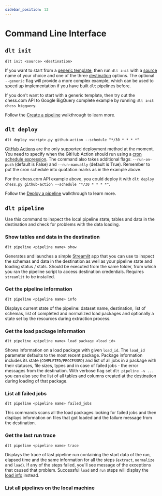 ```yaml
---
sidebar_position: 13
---
```


# Command Line Interface

## `dlt init`

```
dlt init <source> <destination>
```

If you want to start from a [generic template](https://github.com/dlt-hub/python-dlt-init-template),
then run `dlt init` with a [source](./glossary.md#source) name of your choice and one of the three
[destination](./destinations.md) options. The optional `--generic` flag will provide a more complex
example, which can be used to speed up implementation if you have built `dlt` pipelines before.

If you don't want to start with a generic template, then try out the chess.com API to Google BigQuery
complete example by running `dlt init chess bigquery`.

Follow the [Create a pipeline](./walkthroughs/create-a-pipeline.md) walkthrough to learn more.

## `dlt deploy`

```
dlt deploy <script>.py github-action --schedule "*/30 * * * *"
```

[GitHub Actions](https://github.com/features/actions) are the only supported deployment method at the moment.
You need to specify when the GitHub Action should run using a [cron schedule expression](https://crontab.guru/). The command also takes additional flags: `--run-on-push` (default is False) and `--run-manually` (default is True). Remember to put the cron schedule into quotation marks as in the example above.

For the chess.com API example above, you could deploy it with `dlt deploy chess.py github-action --schedule "*/30 * * * *"`.

Follow the [Deploy a pipeline](./walkthroughs/deploy-a-pipeline.md) walkthrough to learn more.

## `dlt pipeline`
Use this command to inspect the local pipeline state, tables and data in the destination and check for problems with the data loading.

### Show tables and data in the destination
```
dlt pipeline <pipeline name> show
```

Generates and launches a simple [Streamlit](https://streamlit.io/) app that you can use to inspect the schemas and data in the destination as well as your pipeline state and loading status / stats. Should be executed from the same folder, from which you ran the pipeline script to access destination credentials. Requires `streamlit` to be installed.

### Get the pipeline information
```
dlt pipeline <pipeline name> info
```
Displays current state of the pipeline: dataset name, destination, list of schemas, list of completed and normalized load packages and optionally a state set by the resources during extraction process.

### Get the load package information
```
dlt pipeline <pipeline name> load_package <load id>
```
Shows information on a load package with given `load_id`. The `load_id` parameter defaults to the most recent package. Package information includes its state (`COMPLETED/PROCESSED`) and list of all jobs in a package with their statuses, file sizes, types and in case of failed jobs - the error messages from the destination. With verbose flag set `dlt pipeline -v ...` you can also see the list of all tables and columns created at the destination during loading of that package.

### List all failed jobs
```
dlt pipeline <pipeline name> failed_jobs
```
This commands scans all the load packages looking for failed jobs and then displays information on files that got loaded and the failure message from the destination.

### Get the last run trace
```
dlt pipeline <pipeline name> trace
```
Displays the trace of last pipeline run containing the start data of the run, elapsed time and the same information for all the steps (`extract`, `normalize` and `load`). If any of the steps failed, you'll see message of the exceptions that caused that problem. Successful `load` and `run` steps will display the [load info](walkthroughs/run-a-pipeline.md) instead.


### List all pipelines on the local machine